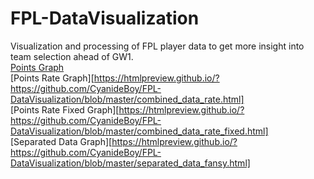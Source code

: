 # FPL-DataVisualization
Visualization and processing of FPL player data to get more insight into team selection ahead of GW1. <br>
[Points Graph](https://htmlpreview.github.io/?https://github.com/CyanideBoy/FPL-DataVisualization/blob/master/combined_data_points.html) <br>
[Points Rate Graph][https://htmlpreview.github.io/?https://github.com/CyanideBoy/FPL-DataVisualization/blob/master/combined_data_rate.html]<br>
[Points Rate Fixed Graph][https://htmlpreview.github.io/?https://github.com/CyanideBoy/FPL-DataVisualization/blob/master/combined_data_rate_fixed.html] <br>
[Separated Data Graph][https://htmlpreview.github.io/?https://github.com/CyanideBoy/FPL-DataVisualization/blob/master/separated_data_fansy.html]
